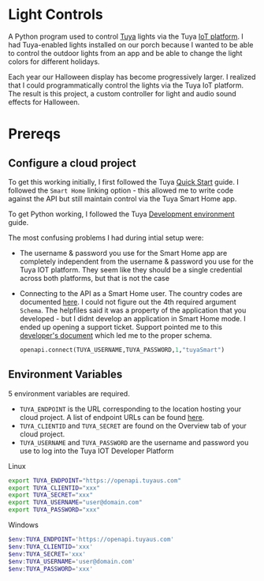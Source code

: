 
# Light Controls
A Python program used to control [Tuya](https://www.tuya.com/) lights via the Tuya [IoT platform](https://iot.tuya.com/). I had Tuya-enabled lights installed on our porch because I wanted to be able to control the outdoor lights from an app and be able to change the light colors for different holidays. 

Each year our Halloween display has become progressively larger. I realized that I could programmatically control the lights via the Tuya IoT platform. The result is this project, a custom controller for light and audio sound effects for Halloween.

# Prereqs

## Configure a cloud project

To get this working initially, I first followed the Tuya
[Quick Start](https://developer.tuya.com/en/docs/iot/quick-start1?id=K95ztz9u9t89n) guide. I followed the `Smart Home` linking option - this allowed me to write code against the API but still maintain control via the Tuya Smart Home app.

To get Python working, I followed the Tuya [Development environment](https://developer.tuya.com/en/docs/iot/device-control-best-practice-python?id=Kav4zc0nphsn5) guide.

The most confusing problems I had during intial setup were:

- The username & password you use for the Smart Home app are completely independent from the username & password you use for the Tuya IOT platform. They seem like they should be a single credential across both platforms, but that is not the case

- Connecting to the API as a Smart Home user. The country codes are documented [here](https://github.com/tuya/tuya-home-assistant/blob/main/docs/regions_dataCenters.md). I could not figure out the 4th required argument `Schema`. The helpfiles said it was a property of the application that you developed - but I didnt develop an application in Smart Home mode. I ended up opening a support ticket. Support pointed me to this [developer's document](https://developer.tuya.com/en/docs/iot/device-control-best-practice?id=Ka72202tz4m67) which led me to the proper schema.

    ```python
    openapi.connect(TUYA_USERNAME,TUYA_PASSWORD,1,"tuyaSmart")
    ```

## Environment Variables

5 environment variables are required. 
- `TUYA_ENDPOINT` is the URL corresponding to the location hosting your cloud project. A list of endpoint URLs can be found [here](https://developer.tuya.com/en/docs/iot/api-request?id=Ka4a8uuo1j4t4).
- `TUYA_CLIENTID` and `TUYA_SECRET` are found on the Overview tab of your cloud project.
- `TUYA_USERNAME` and `TUYA_PASSWORD` are the username and password you use to log into the Tuya IOT Developer Platform

Linux
```bash
export TUYA_ENDPOINT="https://openapi.tuyaus.com"
export TUYA_CLIENTID="xxx"
export TUYA_SECRET="xxx"
export TUYA_USERNAME="user@domain.com"
export TUYA_PASSWORD="xxx"
```

Windows
```powershell
$env:TUYA_ENDPOINT='https://openapi.tuyaus.com'
$env:TUYA_CLIENTID='xxx'
$env:TUYA_SECRET='xxx'
$env:TUYA_USERNAME='user@domain.com'
$env:TUYA_PASSWORD='xxx'
```